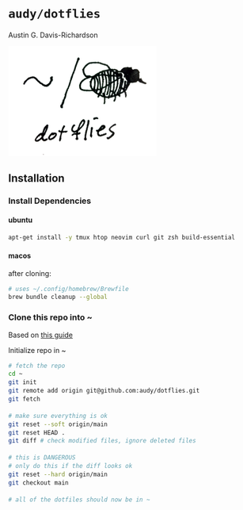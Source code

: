 # `audy/dotflies`

Austin G. Davis-Richardson

![~/. (fly)](./logo.png?raw=true)

## Installation

### Install Dependencies

#### ubuntu

```sh
apt-get install -y tmux htop neovim curl git zsh build-essential
```

#### macos

after cloning:

```sh
# uses ~/.config/homebrew/Brewfile
brew bundle cleanup --global
```

### Clone this repo into ~

Based on [this guide](https://queensidecastle.com/guides/tracking-your-home-directory-in-git-part-1)

Initialize repo in ~

```sh
# fetch the repo
cd ~
git init
git remote add origin git@github.com:audy/dotflies.git
git fetch

# make sure everything is ok
git reset --soft origin/main
git reset HEAD .
git diff # check modified files, ignore deleted files

# this is DANGEROUS
# only do this if the diff looks ok
git reset --hard origin/main
git checkout main

# all of the dotfiles should now be in ~
```
